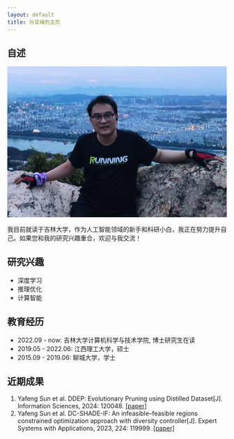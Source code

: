 ```yaml
---
layout: default
title: 孙亚峰的主页
---
```


## 自述

<img class="profile-picture" src="personal_photo.png">

我目前就读于吉林大学，作为人工智能领域的新手和科研小白，我正在努力提升自己。如果您和我的研究兴趣重合，欢迎与我交流！

## 研究兴趣

- 深度学习
- 推理优化
- 计算智能

## 教育经历

- 2022.09 - now: 吉林大学计算机科学与技术学院, 博士研究生在读
- 2019.05 - 2022.06: 江西理工大学，硕士
- 2015.09 - 2019.06: 聊城大学，学士

## 近期成果

1. Yafeng Sun et al. DDEP: Evolutionary Pruning using Distilled Dataset[J]. Information Sciences, 2024: 120048. <a href="https://www.sciencedirect.com/science/article/pii/S0020025523016341" target="_blank">[paper]</a>
2. Yafeng Sun et al. DC-SHADE-IF: An infeasible–feasible regions constrained optimization approach with diversity controller[J]. Expert Systems with Applications, 2023, 224: 119999. <a href="https://www.sciencedirect.com/science/article/pii/S0957417423005018" target="_blank">[paper]</a>

 

